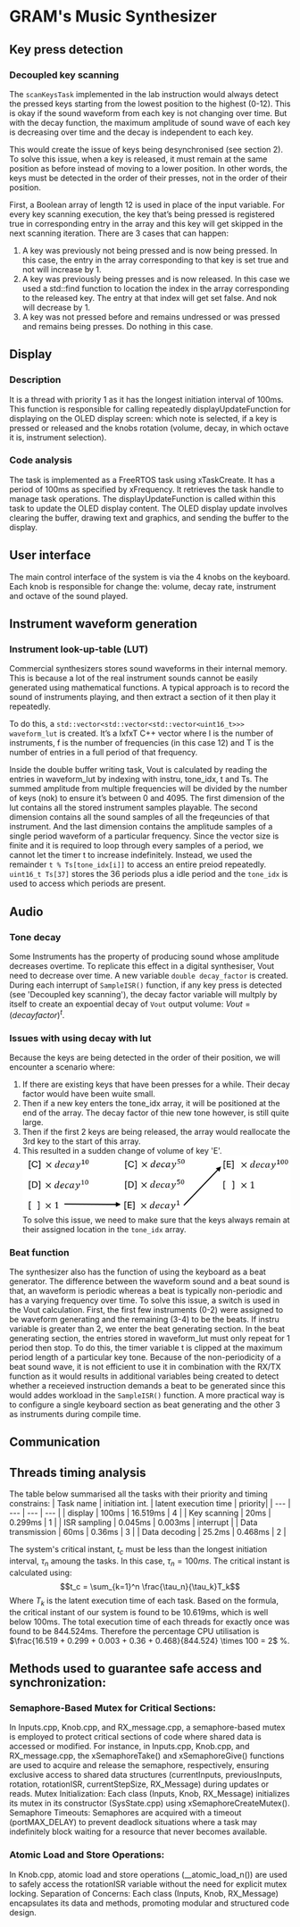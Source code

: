 # GRAM's Music Synthesizer
## Key press detection
  ### Decoupled key scanning
  The `scanKeysTask` implemented in the lab instruction would always detect the pressed keys starting from the lowest position to the highest (0-12). This is okay if the sound waveform from each key is not changing over time. But with the
  decay function, the maximum amplitude of sound wave of each key is decreasing over time and the decay is independent to each key.
  
  This would create the issue of keys being desynchronised (see section 2). To solve this issue, when a key is released, it must remain at the same position as before instead of moving to a lower position. In other words, the keys must be detected in the order of their presses, not in the order of their position.
  
  First, a Boolean array of length 12 is used in place of the input variable. For every key scanning execution, the key that’s being pressed is registered true in corresponding entry in the array and this key will get skipped in the next scanning iteration. There are 3 cases that can happen:
  1.	A key was previously not being pressed and is now being pressed. In this case, the entry in the array corresponding to that key is set true and not will increase by 1.
  2.	A key was previously being presses and is now released. In this case we used a std::find function to location the index in the array corresponding to the released key. The entry at that index will get set false. And nok will decrease by 1.
  3.	A key was not pressed before and remains undressed or was pressed and remains being presses. Do nothing in this case.

## Display
  ### Description
  It is a thread with priority 1 as it has the longest initiation interval of 100ms. This function is responsible for calling repeatedly displayUpdateFunction for displaying on the OLED display screen: which note is selected, if a key is pressed or released and the knobs rotation (volume, decay, in which octave it is, instrument selection). 
  ### Code analysis
  The task is implemented as a FreeRTOS task using xTaskCreate. It has a period of 100ms as specified by xFrequency. It retrieves the task handle to manage task operations. The displayUpdateFunction is called within this task to update the OLED display content. The OLED display update involves clearing the buffer, drawing text and graphics, and sending the buffer to the display.
## User interface
The main control interface of the system is via the 4 knobs on the keyboard. Each knob is responsible for change the: volume, decay rate, instrument and octave of the sound played.
## Instrument waveform generation
  ### Instrument look-up-table (LUT)
  Commercial synthesizers stores sound waveforms in their internal memory. This is because a lot of the real instrument sounds cannot be easily generated using mathematical functions. A typical approach is to record the sound of instruments playing, and then extract a section of it then play it repeatedly.

To do this, a `std::vector<std::vector<std::vector<uint16_t>>> waveform_lut` is created. It’s a IxfxT C++ vector where I is the number of instruments, f is the number of frequencies (in this case 12) and T is the number of entries in a full period of that frequency. 

Inside the double buffer writing task, Vout is calculated by reading the entries in waveform_lut by indexing with instru, tone_idx, t and Ts. The summed amplitude from multiple frequencies will be divided by the number of keys (nok) to ensure it’s between 0 and 4095. The first dimension of the lut contains all the stored instrument samples playable. The second dimension contains all the sound samples of all the freqeuncies of that instrument. And the last dimension contains the amplitude samples of a single period waveform of a particular frequency. Since the vector size is finite and it is required to loop through every samples of a period, we cannot let the timer t to increase indefinitely. Instead, we used the remainder `t % Ts[tone_idx[i]]` to access an entire preiod repeatedly. `uint16_t Ts[37]` stores the 36 periods plus a idle period and the `tone_idx` is used to access which periods are present.

## Audio
  ### Tone decay
  Some Instruments has the property of producing sound whose amplitude decreases overtime. To replicate this effect in a digital synthesiser, Vout need to decrease over time. A new variable `double decay_factor` is created. During each interrupt of `SampleISR()` function, if any key press is detected (see 'Decoupled key scanning'), the decay factor variable will multply by itself to create an expoential decay of `Vout` output volume: $Vout = (decay factor) ^ t$.
  ### Issues with using decay with lut
  Because the keys are being detected in the order of their position, we will encounter a scenario where:
  1. If there are existing keys that have been presses for a while. Their decay factor would have been wuite small.
  2. Then if a new key enters the tone_idx array, it will be positioned at the end of the array. The decay factor of thie new tone however, is still quite large.
  3. Then if the first 2 keys are being released, the array would reallocate the 3rd key to the start of this array.
  4. This resulted in a sudden change of volume of key 'E'.
  ![](1.png)
  To solve this issue, we need to make sure that the keys always remain at their assigned location in the `tone_idx` array.
  
  ### Beat function
  The synthesizer also has the function of using the keyboard as a beat generator.
The difference between the waveform sound and a beat sound is that, an waveform is periodic whereas a beat is typically non-periodic and has a varying frequency over time. To solve this issue, a switch is used in the Vout calculation.
First, the first few instruments (0-2) were assigned to be waveform generating and the remaining (3-4) to be the beats. If instru variable is greater than 2, we enter the beat generating section.
In the beat generating section, the entries stored in waveform_lut must only repeat for 1 period then stop. To do this, the timer variable t is clipped at the maximum period length of a particular key tone.
  Because of the non-periodicity of a beat sound wave, it is not efficient to use it in combination with the RX/TX function as it would results in additional variables being created to detect whether a receieved instruction demands a beat to be generated since this would addes workload in the `SampleISR()` function. A more practical way is to configure a single keyboard section as beat generating and the other 3 as instruments during compile time.

## Communication
## Threads timing analysis
The table below summarised all the tasks with their priority and timing constrains:
| Task name | initiation int. | latent execution time | priority|
| --- | --- | --- | --- |
| display | 100ms | 16.519ms | 4 |
| Key scanning | 20ms | 0.299ms | 1 |
| ISR sampling | 0.045ms | 0.003ms | interrupt |
| Data transmission | 60ms | 0.36ms | 3 |
| Data decoding | 25.2ms | 0.468ms | 2 |

The system's critical instant, $t_c$ must be less than the longest initiation interval, $\tau_n$ amoung the tasks. In this case, $\tau_n = 100ms$. The critical instant is calculated using:
$$t_c = \sum_{k=1}^n \frac{\tau_n}{\tau_k}T_k$$
Where $T_k$ is the latent execution time of each task. Based on the formula, the critical instant of our system is found to be 10.619ms, which is well below 100ms. The total execution time of each threads for exactly once was found to be 844.524ms. Therefore the percentage CPU utilisation is $\frac{16.519 + 0.299 + 0.003 + 0.36 + 0.468}{844.524} \times 100 = 2$ %.
## Methods used to guarantee safe access and synchronization:
  ### Semaphore-Based Mutex for Critical Sections:
  In Inputs.cpp, Knob.cpp, and RX_message.cpp, a semaphore-based mutex is employed to protect critical sections of code where shared data is accessed or modified. For instance, in Inputs.cpp, Knob.cpp, and RX_message.cpp, the xSemaphoreTake() and xSemaphoreGive() functions are used to acquire and release the semaphore, respectively, ensuring exclusive access to shared data structures (currentInputs, previousInputs, rotation, rotationISR, currentStepSize, RX_Message) during updates or reads.
  Mutex Initialization:
Each class (Inputs, Knob, RX_Message) initializes its mutex in its constructor (SysState.cpp) using xSemaphoreCreateMutex().
  Semaphore Timeouts:
Semaphores are acquired with a timeout (portMAX_DELAY) to prevent deadlock situations where a task may indefinitely block waiting for a resource that never becomes available.
  ### Atomic Load and Store Operations:
  In Knob.cpp, atomic load and store operations (__atomic_load_n()) are used to safely access the rotationISR variable without the need for explicit mutex locking.
  Separation of Concerns:
  Each class (Inputs, Knob, RX_Message) encapsulates its data and methods, promoting modular and structured code design.

